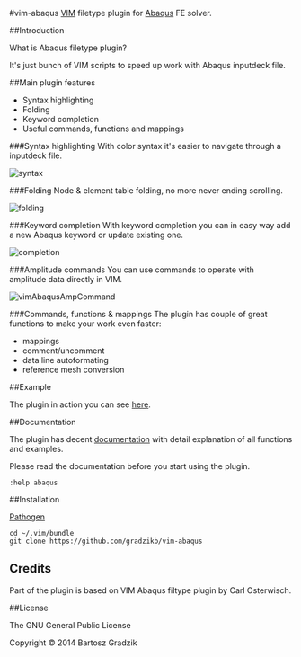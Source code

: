 #vim-abaqus
[VIM](http://www.vim.org/) filetype plugin for [Abaqus](http://www.3ds.com/products-services/simulia/) FE solver.

##Introduction

What is Abaqus filetype plugin?

It's just bunch of VIM scripts to speed up work with Abaqus inputdeck file.

##Main plugin features
- Syntax highlighting
- Folding
- Keyword completion
- Useful commands, functions and mappings

###Syntax highlighting
With color syntax it's easier to navigate through a inputdeck file.

![syntax](https://raw.github.com/wiki/gradzikb/vim-abaqus/gifs/vimAbaqusColorSyntax.gif)

###Folding
Node & element table folding, no more never ending scrolling.

![folding](https://raw.github.com/wiki/gradzikb/vim-abaqus/gifs/vimAbaqusFolding.gif)

###Keyword completion
With keyword completion you can in easy way add a new Abaqus keyword or update existing one.

![completion](https://raw.github.com/wiki/gradzikb/vim-abaqus/gifs/vimAbaqusKeywordCompletion.gif)

###Amplitude commands
You can use commands to operate with amplitude data directly in VIM.

![vimAbaqusAmpCommand](https://raw.github.com/wiki/gradzikb/vim-abaqus/gifs/vimAbaqusAmpCommand.gif)

###Commands, functions & mappings
The plugin has couple of great functions to make your work even faster:
- mappings
- comment/uncomment
- data line autoformating
- reference mesh conversion

##Example

The plugin in action you can see [here](https://www.youtube.com/watch?v=cQ0ItTGFwLs&feature=youtu.be).

##Documentation

The plugin has decent [documentation](https://github.com/gradzikb/vim-abaqus/blob/master/doc/abaqus.txt) with detail explanation of all functions and examples.

Please read the documentation before you start using the plugin.

`:help abaqus`

##Installation

[Pathogen](https://github.com/tpope/vim-pathogen)

```
cd ~/.vim/bundle
git clone https://github.com/gradzikb/vim-abaqus
```
## Credits

Part of the plugin is based on VIM Abaqus filtype plugin by Carl Osterwisch.

##License

The GNU General Public License

Copyright &copy; 2014 Bartosz Gradzik

